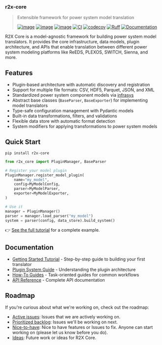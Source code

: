 ### r2x-core
> Extensible framework for power system model translation
>
> [![image](https://img.shields.io/pypi/v/r2x.svg)](https://pypi.python.org/pypi/r2x-core)
> [![image](https://img.shields.io/pypi/l/r2x.svg)](https://pypi.python.org/pypi/r2x-core)
> [![image](https://img.shields.io/pypi/pyversions/r2x.svg)](https://pypi.python.org/pypi/r2x-core)
> [![CI](https://github.com/NREL/r2x/actions/workflows/CI.yaml/badge.svg)](https://github.com/NREL/r2x/actions/workflows/ci.yaml)
> [![codecov](https://codecov.io/gh/NREL/r2x-core/branch/main/graph/badge.svg)](https://codecov.io/gh/NREL/r2x-core)
> [![Ruff](https://img.shields.io/endpoint?url=https://raw.githubusercontent.com/astral-sh/ruff/main/assets/badge/v2.json)](https://github.com/astral-sh/ruff)
> [![Documentation](https://github.com/NREL/r2x-core/actions/workflows/docs.yaml/badge.svg?branch=main)](https://nrel.github.io/r2x-core/)



R2X Core is a model-agnostic framework for building power system model translators.
It provides the core infrastructure, data models, plugin architecture, and APIs that enable translation between different power system modeling platforms like ReEDS, PLEXOS, SWITCH, Sienna, and more.

## Features

- Plugin-based architecture with automatic discovery and registration
- Support for multiple file formats: CSV, HDF5, Parquet, JSON, and XML
- Standardized power system component models via [infrasys](https://github.com/NREL/infrasys)
- Abstract base classes (`BaseParser`, `BaseExporter`) for implementing model translators
- Type-safe configuration management with Pydantic models
- Built-in data transformations, filters, and validations
- Flexible data store with automatic format detection
- System modifiers for applying transformations to power system models

## Quick Start

```console
pip install r2x-core
```

```python
from r2x_core import PluginManager, BaseParser

# Register your model plugin
PluginManager.register_model_plugin(
    name="my_model",
    config=MyModelConfig,
    parser=MyModelParser,
    exporter=MyModelExporter,
)

# Use it
manager = PluginManager()
parser = manager.load_parser("my_model")
system = parser(config, data_store).build_system()
```

👉 [See the full tutorial](https://nrel.github.io/r2x-core/tutorials/getting-started/) for a complete example.

## Documentation

- [Getting Started Tutorial](https://nrel.github.io/r2x-core/tutorials/getting-started/) - Step-by-step guide to building your first translator
- [Plugin System Guide](https://nrel.github.io/r2x-core/explanations/plugin-system/) - Understanding the plugin architecture
- [How-To Guides](https://nrel.github.io/r2x-core/how-tos/) - Task-oriented guides for common workflows
- [API Reference](https://nrel.github.io/r2x-core/references/) - Complete API documentation

## Roadmap

If you're curious about what we're working on, check out the roadmap:

- [Active issues](https://github.com/NREL/r2x-core/issues?q=is%3Aopen+is%3Aissue+label%3A%22Working+on+it+%F0%9F%92%AA%22+sort%3Aupdated-asc): Issues that we are actively working on.
- [Prioritized backlog](https://github.com/NREL/r2x-core/issues?q=is%3Aopen+is%3Aissue+label%3ABacklog): Issues we'll be working on next.
- [Nice-to-have](https://github.com/NREL/r2x-core/labels/Optional): Nice to have features or Issues to fix. Anyone can start working on (please let us know before you do).
- [Ideas](https://github.com/NREL/r2x-core/issues?q=is%3Aopen+is%3Aissue+label%3AIdea): Future work or ideas for R2X Core.
